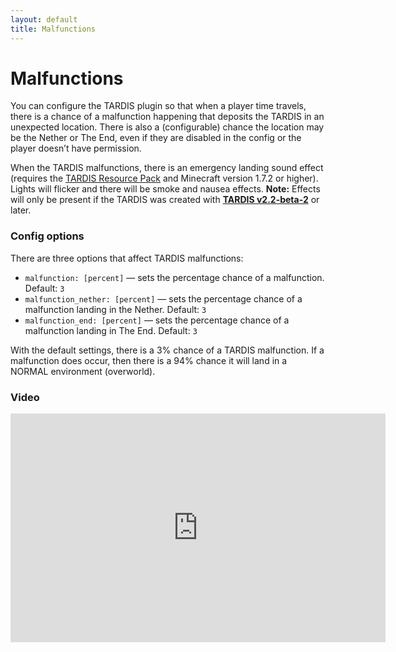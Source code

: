 ```yaml
---
layout: default
title: Malfunctions
---
```


# Malfunctions

You can configure the TARDIS plugin so that when a player time travels, there is a chance of a malfunction happening that deposits the TARDIS in an unexpected location. There is also a (configurable) chance the location may be the Nether or The End, even if they are disabled in the config or the player doesn’t have permission.

When the TARDIS malfunctions, there is an emergency landing sound effect (requires the [TARDIS Resource Pack](https://github.com/eccentricdevotion/TARDIS/blob/2.7) and Minecraft version 1.7.2 or higher). Lights will flicker and there will be smoke and nausea effects. **Note:** Effects will only be present if the TARDIS was created with **[TARDIS v2.2-beta-2](http://dev.bukkit.org/bukkit-plugins/tardis/files)** or later.

### Config options

There are three options that affect TARDIS malfunctions:

- `malfunction: [percent]` — sets the percentage chance of a malfunction. Default: `3`
- `malfunction_nether: [percent]` — sets the percentage chance of a malfunction landing in the Nether. Default: `3`
- `malfunction_end: [percent]` — sets the percentage chance of a malfunction landing in The End. Default: `3`

With the default settings, there is a 3% chance of a TARDIS malfunction. If a malfunction does occur, then there is a 94% chance it will land in a NORMAL environment (overworld).

### Video
<iframe src="https://player.vimeo.com/video/64443843" width="600" height="366" frameborder="0" webkitallowfullscreen mozallowfullscreen allowfullscreen></iframe>